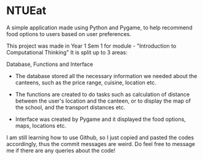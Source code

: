 # NTUEat
A simple application made using Python and Pygame, to help recommend food options to users based on user preferences.

This project was made in Year 1 Sem 1 for module - "Introduction to Computational Thinking"
It is split up to 3 areas:

Database, Functions and Interface

- The database stored all the necessary information we needed about the canteens, such as the price range, cuisine, location etc. 

- The functions are created to do tasks such as calculation of distance between the user's location and the canteen, or to 
display the map of the school, and the transport distances etc.

- Interface was created by Pygame and it displayed the food options, maps, locations etc. 


I am still learning how to use Github, so I just copied and pasted the codes accordingly, thus the commit messages are weird.
Do feel free to message me if there are any queries about the code!
